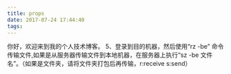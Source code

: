 ```yaml
---
title: props
date: 2017-07-24 17:44:40
tags:
---
```

你好，欢迎来到我的个人技术博客。
5、登录到目的机器，然后使用“rz -be” 命令传输文件,如果是从服务器传输文件到本地机器，在服务器上执行“sz -be 文件名”。（如果是文件夹，请将文件夹打包后再传输，r:receive s:send）
